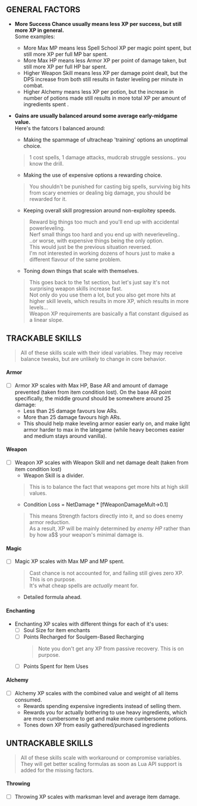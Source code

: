 ## GENERAL FACTORS

- **More Success Chance usually means less XP per success, but still more XP in general.**  
    Some examples:
  
    - More Max MP means less Spell School XP per magic point spent, but still more XP per full MP bar spent.
    - More Max HP means less Armor XP per point of damage taken, but still more XP per full HP bar spent.
    - Higher Weapon Skill means less XP per damage point dealt, but the DPS increase from both still results in faster leveling per minute in combat.  
    - Higher Alchemy means less XP per potion, but the increase in number of potions made still results in more total XP per amount of ingredients spent .

- **Gains are usually balanced around some average early-midgame value.**  
    Here's the fatcors I balanced around:
  
    - Making the spammage of ultracheap 'training' options an unoptimal choice.  
    > 1 cost spells, 1 damage attacks, mudcrab struggle sessions.. you know the drill.  
    - Making the use of expensive options a rewarding choice.  
    > You shouldn't be punished for casting big spells, surviving big hits from scary enemies or dealing big damage, you should be rewarded for it.  
    - Keeping overall skill progression around non-exploitey speeds.  
    > Reward big things too much and you'll end up with accidental powerleveling.  
    > Nerf small things too hard and you end up with neverleveling..  
    > ..or worse, with expensive things being the only option.  
    > This would just be the previous situation reversed.  
    > I'm not interested in working dozens of hours just to make a different flavour of the same problem.  
    - Toning down things that scale with themselves.
    > This goes back to the 1st section, but let's just say it's not surprising weapon skills increase fast.  
    > Not only do you use them a lot, but you also get more hits at higher skill levels, which results in more XP, which results in more levels...  
    > Weapon XP requirements are basically a flat constant diguised as a linear slope.  

## TRACKABLE SKILLS

> All of these skills scale with their ideal variables.
> They may receive balance tweaks, but are unlikely to change in core behavior.

#### Armor

- [ ] Armor XP scales with Max HP, Base AR and amount of damage prevented (taken from item condition lost).
    On the base AR point specifically, the middle ground should be somewhere around 25 damage:  
    - Less than 25 damage favours low ARs.
    - More than 25 damage favours high ARs.  
    - This should help make leveling armor easier early on, and make light armor harder to max in the lategame (while heavy becomes easier and medium stays around vanilla).

#### Weapon

- [ ] Weapon XP scales with Weapon Skill and net damage dealt (taken from item condition lost)  
    - Weapon Skill is a divider.  
    > This is to balance the fact that weapons get more hits at high skill values.  
    - Condition Loss = NetDamage * \[fWeaponDamageMult->0.1\]  
    > This means Strength factors directly into it, and so does enemy armor reduction.  
    > As a result, XP will be mainly determined by _enemy HP_ rather than by how a$$ your weapon's minimal damage is.

#### Magic
- [ ] Magic XP scales with Max MP and MP spent.
    > Cast chance is not accounted for, and failing still gives zero XP. This is on purpose.  
    > It's what cheap spells are _actually_ meant for.
    - Detailed formula ahead.

#### Enchanting

- Enchanting XP scales with different things for each of it's uses:
    - [ ] Soul Size for item enchants
    - [ ] Points Recharged for Soulgem-Based Recharging  
        > Note you don't get any XP from passive recovery. This is on purpose.
    - [ ] Points Spent for Item Uses

#### Alchemy

- [ ] Alchemy XP scales with the combined value and weight of all items consumed.
    - Rewards spending expensive ingredients instead of selling them.
    - Rewards you for actually bothering to use heavy ingredients, which are more cumbersome to get and make more cumbersome potions.
    - Tones down XP from easily gathered/purchased ingredients

## UNTRACKABLE SKILLS
> All of these skills scale with workaround or compromise variables.  
> They will get better scaling formulas as soon as Lua API support is added for the missing factors.

#### Throwing
- [ ] Throwing XP scales with marksman level and average item damage.
